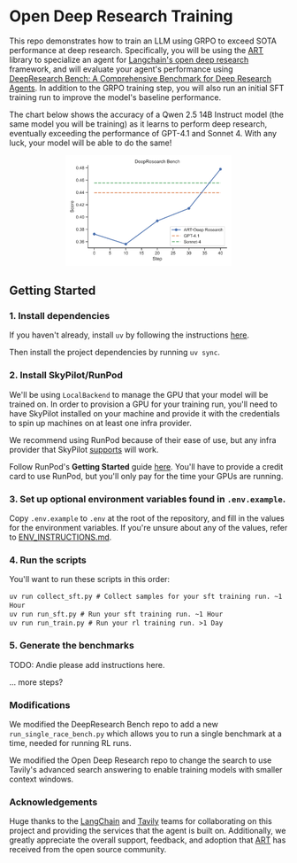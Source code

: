 # Open Deep Research Training

This repo demonstrates how to train an LLM using GRPO to exceed SOTA performance at deep research. Specifically, you will be using the [ART](https://github.com/OpenPipe/ART) library to specialize an agent for [Langchain's open deep research](https://github.com/langchain-ai/open_deep_research) framework, and will evaluate your agent's performance using [DeepResearch Bench: A Comprehensive Benchmark for Deep Research Agents](https://github.com/Ayanami0730/deep_research_bench). In addition to the GRPO training step, you will also run an initial SFT training run to improve the model's baseline performance.

The chart below shows the accuracy of a Qwen 2.5 14B Instruct model (the same model you will be training) as it learns to perform deep research, eventually exceeding the performance of GPT-4.1 and Sonnet 4. With any luck, your model will be able to do the same!

<div style="text-align: center;">
  <img src="charts/accuracy-training-progress.svg" width="300">
</div>

## Getting Started

### 1. Install dependencies

If you haven't already, install `uv` by following the instructions [here](https://docs.astral.sh/uv/getting-started/installation/).

Then install the project dependencies by running `uv sync`.

### 2. Install SkyPilot/RunPod

We'll be using `LocalBackend` to manage the GPU that your model will be trained on. In order to provision a GPU for your training run, you'll need to have SkyPilot installed on your machine and provide it with the credentials to spin up machines on at least one infra provider.

We recommend using RunPod because of their ease of use, but any infra provider that SkyPilot [supports](https://docs.skypilot.co/en/latest/overview.html#bringing-your-infra) will work.

Follow RunPod's **Getting Started** guide [here](https://docs.runpod.io/integrations/skypilot/). You'll have to provide a credit card to use RunPod, but you'll only pay for the time your GPUs are running.

### 3. Set up optional environment variables found in `.env.example`.

Copy `.env.example` to `.env` at the root of the repository, and fill in the values for the environment variables. If you're unsure about any of the values, refer to [ENV_INSTRUCTIONS.md](ENV_INSTRUCTIONS.md).

### 4. Run the scripts

You'll want to run these scripts in this order:

```
uv run collect_sft.py # Collect samples for your sft training run. ~1 Hour
uv run run_sft.py # Run your sft training run. ~1 Hour
uv run run_train.py # Run your rl training run. >1 Day
```

### 5. Generate the benchmarks

TODO: Andie please add instructions here.

... more steps?

### Modifications

We modified the DeepResearch Bench repo to add a new `run_single_race_bench.py` which allows you to run a single benchmark at a time, needed for running RL runs.

We modified the Open Deep Research repo to change the search to use Tavily's advanced search answering to enable training models with smaller context windows.

### Acknowledgements

Huge thanks to the [LangChain](https://github.com/langchain-ai/langchain) and [Tavily](https://github.com/tavily-ai) teams for collaborating on this project and providing the services that the agent is built on. Additionally, we greatly appreciate the overall support, feedback, and adoption that [ART](https://github.com/OpenPipe/ART) has received from the open source community.
